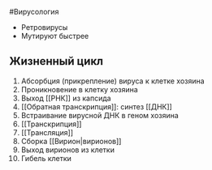 #Вирусология 
- Ретровирусы
- Мутируют быстрее
## Жизненный цикл
1. Абсорбция (прикрепление) вируса к клетке хозяина 
2. Проникновение в клетку хозяина 
3. Выход [[РНК]] из капсида
4. [[Обратная транскрипция]]: синтез [[ДНК]]
5. Встраивание вирусной ДНК в геном хозяина
6. [[Транскрипция]]
7. [[Трансляция]]
8. Сборка [[Вирион|вирионов]]
9. Выход вирионов из клетки
10. Гибель клетки 